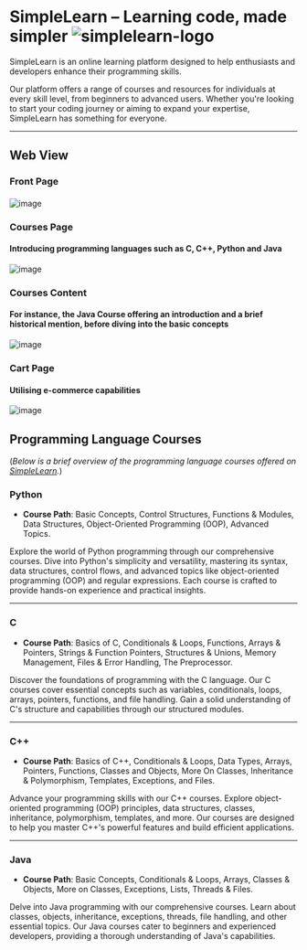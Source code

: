 # SimpleLearn – Learning code, made simpler ![simplelearn-logo](https://github.com/Xar-Me-Ison/simplelearn/assets/79524490/7a0a9fa1-18fd-461c-b640-f7878e0f727d)




SimpleLearn is an online learning platform designed to help enthusiasts and developers enhance their programming skills. 

Our platform offers a range of courses and resources for individuals at every skill level, from beginners to advanced users. Whether you're looking to start your coding journey or aiming to expand your expertise, SimpleLearn has something for everyone.

---
## Web View
### Front Page
#### 
![image](https://github.com/user-attachments/assets/284ffc2f-2752-43ec-b28b-39a80b4cb11c)

### Courses Page
#### Introducing programming languages such as C, C++, Python and Java
![image](https://github.com/user-attachments/assets/26a12c64-2477-4599-9210-f1901919641b)

### Courses Content
#### For instance, the Java Course offering an introduction and a brief historical mention, before diving into the basic concepts
![image](https://github.com/user-attachments/assets/4442a63f-b234-4b57-9c90-d8a36ffa484c)

### Cart Page
#### Utilising e-commerce capabilities
![image](https://github.com/user-attachments/assets/1da95beb-0aab-46a6-8679-e2e3217acf2d)


## Programming Language Courses

(_Below is a brief overview of the programming language courses offered on [SimpleLearn](https://simplelearn.local)._)

### Python
- **Course Path**: Basic Concepts, Control Structures, Functions & Modules, Data Structures, Object-Oriented Programming (OOP), Advanced Topics.

Explore the world of Python programming through our comprehensive courses. Dive into Python's simplicity and versatility, mastering its syntax, data structures, control flows, and advanced topics like object-oriented programming (OOP) and regular expressions. Each course is crafted to provide hands-on experience and practical insights.

---

### C
- **Course Path**: Basics of C, Conditionals & Loops, Functions, Arrays & Pointers, Strings & Function Pointers, Structures & Unions, Memory Management, Files & Error Handling, The Preprocessor.

Discover the foundations of programming with the C language. Our C courses cover essential concepts such as variables, conditionals, loops, arrays, pointers, functions, and file handling. Gain a solid understanding of C's structure and capabilities through our structured modules.

---

### C++
- **Course Path**: Basics of C++, Conditionals & Loops, Data Types, Arrays, Pointers, Functions, Classes and Objects, More On Classes, Inheritance & Polymorphism, Templates, Exceptions, and Files.

Advance your programming skills with our C++ courses. Explore object-oriented programming (OOP) principles, data structures, classes, inheritance, polymorphism, templates, and more. Our courses are designed to help you master C++'s powerful features and build efficient applications.

---

### Java
- **Course Path**: Basic Concepts, Conditionals & Loops, Arrays, Classes & Objects, More on Classes, Exceptions, Lists, Threads & Files.

Delve into Java programming with our comprehensive courses. Learn about classes, objects, inheritance, exceptions, threads, file handling, and other essential topics. Our Java courses cater to beginners and experienced developers, providing a thorough understanding of Java's capabilities.
